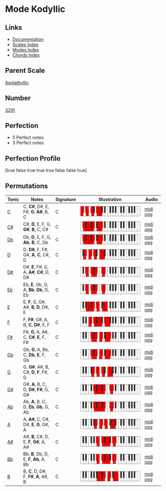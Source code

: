 # Mode Kodyllic

## Links

- [Documentation](index.md)
- [Scales Index](Scales.md)
- [Modes Index](Modes.md)
- [Chords Index](Chords.md)

## Parent Scale

[Aeolathyllic](ScaleAeolathyllic.md)

## Number

[3291](https://ianring.com/musictheory/scales/3291)

## Perfection

- 5 Perfect notes
- 3 Perfect notes

## Perfection Profile

[true false true true true false false true]

## Permutations

| Tonic | Notes | Signature | Illustration | Audio |
|-------|-------|-----------|--------------|-------|
| [C](ModeCNaturalKodyllic.md) | C, **C#**, D#, E, F#, **G**, **A#**, B, C | C | ![CNaturalKodyllic](ModeCNaturalKodyllic.png) | [midi](ModeCNaturalKodyllic.mid) [ogg](ModeCNaturalKodyllic.ogg) |
| [C#](ModeCSharpKodyllic.md) | C#, **D**, E, F, G, **G#**, **B**, C, C# | C | ![CSharpKodyllic](ModeCSharpKodyllic.png) | [midi](ModeCSharpKodyllic.mid) [ogg](ModeCSharpKodyllic.ogg) |
| [Db](ModeDFlatKodyllic.md) | Db, **D**, E, F, G, **Ab**, **B**, C, Db | C | ![DFlatKodyllic](ModeDFlatKodyllic.png) | [midi](ModeDFlatKodyllic.mid) [ogg](ModeDFlatKodyllic.ogg) |
| [D](ModeDNaturalKodyllic.md) | D, **D#**, F, F#, G#, **A**, **C**, C#, D | C | ![DNaturalKodyllic](ModeDNaturalKodyllic.png) | [midi](ModeDNaturalKodyllic.mid) [ogg](ModeDNaturalKodyllic.ogg) |
| [D#](ModeDSharpKodyllic.md) | D#, **E**, F#, G, A, **A#**, **C#**, D, D# | C | ![DSharpKodyllic](ModeDSharpKodyllic.png) | [midi](ModeDSharpKodyllic.mid) [ogg](ModeDSharpKodyllic.ogg) |
| [Eb](ModeEFlatKodyllic.md) | Eb, **E**, Gb, G, A, **Bb**, **Db**, D, Eb | C | ![EFlatKodyllic](ModeEFlatKodyllic.png) | [midi](ModeEFlatKodyllic.mid) [ogg](ModeEFlatKodyllic.ogg) |
| [E](ModeENaturalKodyllic.md) | E, **F**, G, G#, A#, **B**, **D**, D#, E | C | ![ENaturalKodyllic](ModeENaturalKodyllic.png) | [midi](ModeENaturalKodyllic.mid) [ogg](ModeENaturalKodyllic.ogg) |
| [F](ModeFNaturalKodyllic.md) | F, **F#**, G#, A, B, **C**, **D#**, E, F | C | ![FNaturalKodyllic](ModeFNaturalKodyllic.png) | [midi](ModeFNaturalKodyllic.mid) [ogg](ModeFNaturalKodyllic.ogg) |
| [F#](ModeFSharpKodyllic.md) | F#, **G**, A, A#, C, **C#**, **E**, F, F# | C | ![FSharpKodyllic](ModeFSharpKodyllic.png) | [midi](ModeFSharpKodyllic.mid) [ogg](ModeFSharpKodyllic.ogg) |
| [Gb](ModeGFlatKodyllic.md) | Gb, **G**, A, Bb, C, **Db**, **E**, F, Gb | C | ![GFlatKodyllic](ModeGFlatKodyllic.png) | [midi](ModeGFlatKodyllic.mid) [ogg](ModeGFlatKodyllic.ogg) |
| [G](ModeGNaturalKodyllic.md) | G, **G#**, A#, B, C#, **D**, **F**, F#, G | C | ![GNaturalKodyllic](ModeGNaturalKodyllic.png) | [midi](ModeGNaturalKodyllic.mid) [ogg](ModeGNaturalKodyllic.ogg) |
| [G#](ModeGSharpKodyllic.md) | G#, **A**, B, C, D, **D#**, **F#**, G, G# | C | ![GSharpKodyllic](ModeGSharpKodyllic.png) | [midi](ModeGSharpKodyllic.mid) [ogg](ModeGSharpKodyllic.ogg) |
| [Ab](ModeAFlatKodyllic.md) | Ab, **A**, B, C, D, **Eb**, **Gb**, G, Ab | C | ![AFlatKodyllic](ModeAFlatKodyllic.png) | [midi](ModeAFlatKodyllic.mid) [ogg](ModeAFlatKodyllic.ogg) |
| [A](ModeANaturalKodyllic.md) | A, **A#**, C, C#, D#, **E**, **G**, G#, A | C | ![ANaturalKodyllic](ModeANaturalKodyllic.png) | [midi](ModeANaturalKodyllic.mid) [ogg](ModeANaturalKodyllic.ogg) |
| [A#](ModeASharpKodyllic.md) | A#, **B**, C#, D, E, **F**, **G#**, A, A# | C | ![ASharpKodyllic](ModeASharpKodyllic.png) | [midi](ModeASharpKodyllic.mid) [ogg](ModeASharpKodyllic.ogg) |
| [Bb](ModeBFlatKodyllic.md) | Bb, **B**, Db, D, E, **F**, **Ab**, A, Bb | C | ![BFlatKodyllic](ModeBFlatKodyllic.png) | [midi](ModeBFlatKodyllic.mid) [ogg](ModeBFlatKodyllic.ogg) |
| [B](ModeBNaturalKodyllic.md) | B, **C**, D, D#, F, **F#**, **A**, A#, B | C | ![BNaturalKodyllic](ModeBNaturalKodyllic.png) | [midi](ModeBNaturalKodyllic.mid) [ogg](ModeBNaturalKodyllic.ogg) |
